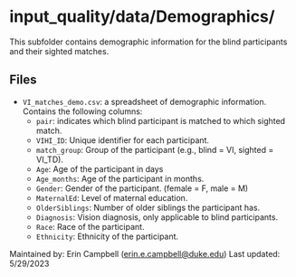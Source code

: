 # input_quality/data/Demographics/

This subfolder contains demographic information for the blind participants and their sighted matches.

## Files

- `VI_matches_demo.csv`: a spreadsheet of demographic information. Contains the following columns:
    - `pair`: indicates which blind participant is matched to which sighted match.
    - `VIHI_ID`: Unique identifier for each participant.
    - `match_group`: Group of the participant (e.g., blind = VI, sighted = VI_TD).
    - `Age`: Age of the participant in days
    - `Age_months`: Age of the participant in months.
    - `Gender`: Gender of the participant. (female = F, male = M)
    - `MaternalEd`: Level of maternal education.
    - `OlderSiblings`: Number of older siblings the participant has.
    - `Diagnosis`: Vision diagnosis, only applicable to blind participants.
    - `Race`: Race of the participant.
    - `Ethnicity`: Ethnicity of the participant.

Maintained by: Erin Campbell (erin.e.campbell@duke.edu)
Last updated: 5/29/2023
